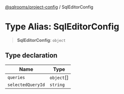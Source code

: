 [@sqlrooms/project-config](../index.md) / SqlEditorConfig

# Type Alias: SqlEditorConfig

> **SqlEditorConfig**: `object`

## Type declaration

| Name | Type |
| ------ | ------ |
| <a id="queries"></a> `queries` | `object`[] |
| <a id="selectedqueryid"></a> `selectedQueryId` | `string` |
